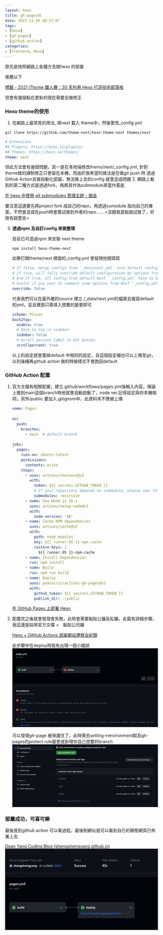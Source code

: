 ```yaml
---
layout: hexo
title: gh-pages坑
date: 2023-11-30 10:17:47
tags:
- [hexo]
- [gh-pages]
- [github action]
categories:
- [frontend, Hexo]
---
```

原先是按照網路上各種方去做hexo 的部屬

推薦以下

[標籤 - 2021 iThome 鐵人賽：30 天利用 Hexo 打造技術部落格](https://guiblogs.com/tags/2021-iThome-鐵人賽：30-天利用-Hexo-打造技術部落格/page/3/#board)

但會有幾個點在更新的現在需要去做修正

### Hexo  theme的使用

1. 在網路上最常見的用法, 將next 載入 theme中，然後更改_config.yml

<!--more-->

 ```shell
 git clone https://github.com/theme-next/hexo-theme-next themes/next
 ```

 ```yaml
 # Extensions
 ## Plugins: https://hexo.io/plugins/
 ## Themes: https://hexo.io/themes/
 theme: next
 ```

   但此方法會有幾個問題，其一是在本地端修改thems/next/_config.yml, 針對theme做的課制修正只會留在本機，而由於我希望的做法是在做git push 時 透過Github Action去做自動化部屬，無法推上去的config 就會造成問題
2. 網路上看到的第二種方式是透過fork，再將其作為submodule來當作基底

   [在 hexo 中使用 git submodules 管理主题 - 掘金](https://juejin.cn/post/6844903751908605965)

   要注意這邊要先將project fork 成自己的repo，再透過sumodule 指向自己的專案，不然會造成在push時會嘗試推到作者的repo…….<沒錯我差點就試推了，好險有跳警告>

3. **透過npm 及自訂config 來做整理**

   目前已可透過npm 來安裝 next theme

    ```shell
    npm install hexo-theme-next
    ```

   如果打開theme/next 裡面的_config.yml 會發現他開頭寫

    ```yaml
    # If false, merge configs from `_data/next.yml` into default configuration (rewrite).
    # If true, will fully override default configuration by options from `_data/next.yml` (override). Only for NexT settings.
    # And if true, all config from default NexT `_config.yml` have to be copied into `next.yml`. Use if you know what you are doing.
    # Useful if you want to comment some options from NexT `_config.yml` by `next.yml` without editing default config.
    override: false
    ```

   代表我們可以在最外層的source 建立 /_data/next.yml的檔案去複寫default 的yml，並且裡面只需填入想要的變更即可

    ```yaml
    scheme: Pisces
    back2top:
      enable: true
      # Back to top in sidebar.
      sidebar: false
      # Scroll percent label in b2t button.
      scrollpercent: true
    ```

   以上的設定就會蓋掉default 中相同的設定，且這個設定檔也可以上傳至git，以利後續再github action 做的時候樣式不會跑回default


### GitHub Action 配置

1. 官方文檔有相關配置，建立.github/workflows/pages.yml後輸入內容，理論上推到main這個branch時他就會自動啟動了，node ver.記得設定與你本機相同，另外/public 要加入.gitignore中，此資料夾不應被上傳

    ```yaml
    name: Pages
    
    on:
      push:
        branches:
          - main  # default branch
    
    jobs:
      pages:
        runs-on: ubuntu-latest
        permissions:
          contents: write
        steps:
          - uses: actions/checkout@v3
            with:
              token: ${{ secrets.GITHUB_TOKEN }}
              # If your repository depends on submodule, please see: https://github.com/actions/checkout
              submodules: recursive
          - name: Use Node.js 16.x
            uses: actions/setup-node@v2
            with:
              node-version: '16'
          - name: Cache NPM dependencies
            uses: actions/cache@v2
            with:
              path: node_modules
              key: ${{ runner.OS }}-npm-cache
              restore-keys: |
                ${{ runner.OS }}-npm-cache
          - name: Install Dependencies
            run: npm install
          - name: Build
            run: npm run build
          - name: Deploy
            uses: peaceiris/actions-gh-pages@v3
            with:
              github_token: ${{ secrets.GITHUB_TOKEN }}
              publish_dir: ./public
    ```

   [在 GitHub Pages 上部署 Hexo](https://hexo.io/zh-tw/docs/github-pages.html)

2. 配置完之後就會發現會失敗，此時會需要黏貼公鑰及私鑰，此篇有詳細步驟，我這邊是採用官方文檔 +　黏貼公司鑰

   [Hexo + GitHub Actions 部屬網站遷移全紀錄](https://blog.yangjerry.tw/2022/04/19/hexo-github-actions-deploy/)

   此步驟中在deploy時我有出現一個小錯誤
   ![](../image/gh-pages坑.png)

   可以發現gh-page 被保護住了，此時需去setting→environment點及gh-pages的protect rule變更或新增你自己想要的branch
![](../image/gh-pages坑2.png)

### 部屬成功，可喜可樂

最後進到github action 可以看過程，最後制網址就可以看到自已的靜態網頁已佈署上去

[Dean Yang Coding Blog (shengshengyang.github.io)](https://shengshengyang.github.io/)
![](../image/gh-pages坑1.png)